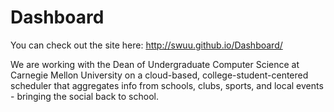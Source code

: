 # Dashboard
You can check out the site here: http://swuu.github.io/Dashboard/

We are working with the Dean of Undergraduate Computer Science at Carnegie Mellon University on a cloud-based, college-student-centered scheduler that aggregates info from schools, clubs, sports, and local events - bringing the social back to school.